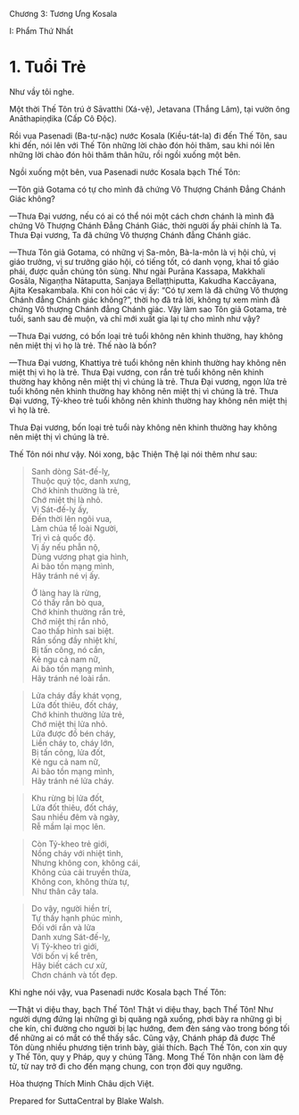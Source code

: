  

Chương 3: Tương Ưng Kosala

I: Phẩm Thứ Nhất

# 1\. Tuổi Trẻ

Như vầy tôi nghe.

Một thời Thế Tôn trú ở Sāvatthi (Xá-vệ), Jetavana (Thắng Lâm), tại vườn ông Anāthapiṇḍika (Cấp Cô Ðộc).

Rồi vua Pasenadi (Ba-tư-nặc) nước Kosala (Kiều-tát-la) đi đến Thế Tôn, sau khi đến, nói lên với Thế Tôn những lời chào đón hỏi thăm, sau khi nói lên những lời chào đón hỏi thăm thân hữu, rồi ngồi xuống một bên.

Ngồi xuống một bên, vua Pasenadi nước Kosala bạch Thế Tôn:

—Tôn giả Gotama có tự cho mình đã chứng Vô Thượng Chánh Ðẳng Chánh Giác không?

—Thưa Ðại vương, nếu có ai có thể nói một cách chơn chánh là mình đã chứng Vô Thượng Chánh Ðẳng Chánh Giác, thời người ấy phải chính là Ta. Thưa Ðại vương, Ta đã chứng Vô thượng Chánh đẳng Chánh giác.

—Thưa Tôn giả Gotama, có những vị Sa-môn, Bà-la-môn là vị hội chủ, vị giáo trưởng, vị sư trưởng giáo hội, có tiếng tốt, có danh vọng, khai tổ giáo phái, được quần chúng tôn sùng. Như ngài Purāna Kassapa, Makkhali Gosāla, Nigaṇṭha Nātaputta, Sanjaya Bellaṭṭhiputta, Kakudha Kaccāyana, Ajita Kesakambala. Khi con hỏi các vị ấy: “Có tự xem là đã chứng Vô thượng Chánh đẳng Chánh giác không?”, thời họ đã trả lời, không tự xem mình đã chứng Vô thượng Chánh đẳng Chánh giác. Vậy làm sao Tôn giả Gotama, trẻ tuổi, sanh sau đẻ muộn, và chỉ mới xuất gia lại tự cho mình như vậy?

—Thưa Ðại vương, có bốn loại trẻ tuổi không nên khinh thường, hay không nên miệt thị vì họ là trẻ. Thế nào là bốn?

—Thưa Ðại vương, Khattiya trẻ tuổi không nên khinh thường hay không nên miệt thị vì họ là trẻ. Thưa Ðại vương, con rắn trẻ tuổi không nên khinh thường hay không nên miệt thị vì chúng là trẻ. Thưa Ðại vương, ngọn lửa trẻ tuổi không nên khinh thường hay không nên miệt thị vì chúng là trẻ. Thưa Ðại vương, Tỷ-kheo trẻ tuổi không nên khinh thường hay không nên miệt thị vì họ là trẻ.

Thưa Ðại vương, bốn loại trẻ tuổi này không nên khinh thường hay không nên miệt thị vì chúng là trẻ.

Thế Tôn nói như vậy. Nói xong, bậc Thiện Thệ lại nói thêm như sau:

> Sanh dòng Sát-đế-lỵ,  
> Thuộc quý tộc, danh xưng,  
> Chớ khinh thường là trẻ,  
> Chớ miệt thị là nhỏ.  
> Vị Sát-đế-lỵ ấy,  
> Ðến thời lên ngôi vua,  
> Làm chúa tể loài Người,  
> Trị vì cả quốc độ.  
> Vị ấy nếu phẫn nộ,  
> Dùng vương phạt gia hình,  
> Ai bảo tồn mạng mình,  
> Hãy tránh né vị ấy.
> 
> Ở làng hay là rừng,  
> Có thấy rắn bò qua,  
> Chớ khinh thường rắn trẻ,  
> Chớ miệt thị rắn nhỏ,  
> Cao thấp hình sai biệt.  
> Rắn sống đầy nhiệt khí,  
> Bị tấn công, nó cắn,  
> Kẻ ngu cả nam nữ,  
> Ai bảo tồn mạng mình,  
> Hãy tránh né loài rắn.

> Lửa cháy đầy khát vọng,  
> Lửa đốt thiêu, đốt cháy,  
> Chớ khinh thường lửa trẻ,  
> Chớ miệt thị lửa nhỏ.  
> Lửa được đồ bén cháy,  
> Liền cháy to, cháy lớn,  
> Bị tấn công, lửa đốt,  
> Kẻ ngu cả nam nữ,  
> Ai bảo tồn mạng mình,  
> Hãy tránh né lửa cháy.

> Khu rừng bị lửa đốt,  
> Lửa đốt thiêu, đốt cháy,  
> Sau nhiều đêm và ngày,  
> Rễ mầm lại mọc lên.

> Còn Tỷ-kheo trẻ giới,  
> Nồng cháy với nhiệt tình,  
> Nhưng không con, không cái,  
> Không của cải truyền thừa,  
> Không con, không thừa tự,  
> Như thân cây tala.

> Do vậy, người hiền trí,  
> Tự thấy hạnh phúc mình,  
> Ðối với rắn và lửa  
> Danh xưng Sát-đế-lỵ,  
> Vị Tỷ-kheo trì giới,  
> Với bốn vị kể trên,  
> Hãy biết cách cư xử,  
> Chơn chánh và tốt đẹp.

Khi nghe nói vậy, vua Pasenadi nước Kosala bạch Thế Tôn:

—Thật vi diệu thay, bạch Thế Tôn! Thật vi diệu thay, bạch Thế Tôn! Như người dựng đứng lại những gì bị quăng ngã xuống, phơi bày ra những gì bị che kín, chỉ đường cho người bị lạc hướng, đem đèn sáng vào trong bóng tối để những ai có mắt có thể thấy sắc. Cũng vậy, Chánh pháp đã được Thế Tôn dùng nhiều phương tiện trình bày, giải thích. Bạch Thế Tôn, con xin quy y Thế Tôn, quy y Pháp, quy y chúng Tăng. Mong Thế Tôn nhận con làm đệ tử, từ nay trở đi cho đến mạng chung, con trọn đời quy ngưỡng.

Hòa thượng Thích Minh Châu dịch Việt.

Prepared for SuttaCentral by Blake Walsh.